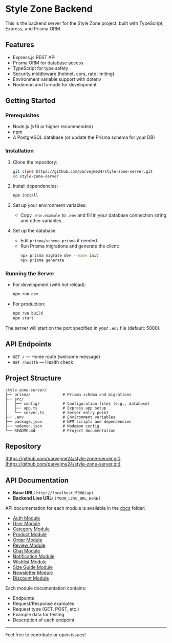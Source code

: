 # Style Zone Backend

This is the backend server for the Style Zone project, built with TypeScript, Express, and Prisma ORM.

## Features
- Express.js REST API
- Prisma ORM for database access
- TypeScript for type safety
- Security middleware (helmet, cors, rate limiting)
- Environment variable support with dotenv
- Nodemon and ts-node for development

## Getting Started

### Prerequisites
- Node.js (v16 or higher recommended)
- npm
- A PostgreSQL database (or update the Prisma schema for your DB)

### Installation
1. Clone the repository:
   ```bash
   git clone https://github.com/parvejme24/style-zone-server.git
   cd style-zone-server
   ```
2. Install dependencies:
   ```bash
   npm install
   ```
3. Set up your environment variables:
   - Copy `.env.example` to `.env` and fill in your database connection string and other variables.

4. Set up the database:
   - Edit `prisma/schema.prisma` if needed.
   - Run Prisma migrations and generate the client:
     ```bash
     npx prisma migrate dev --name init
     npx prisma generate
     ```

### Running the Server
- For development (with hot reload):
  ```bash
  npm run dev
  ```
- For production:
  ```bash
  npm run build
  npm start
  ```

The server will start on the port specified in your `.env` file (default: 5000).

## API Endpoints
- `GET /` — Home route (welcome message)
- `GET /health` — Health check

## Project Structure
```
style-zone-server/
├── prisma/              # Prisma schema and migrations
├── src/
│   ├── config/          # Configuration files (e.g., database)
│   ├── app.ts           # Express app setup
│   └── server.ts        # Server entry point
├── .env                 # Environment variables
├── package.json         # NPM scripts and dependencies
├── nodemon.json         # Nodemon config
└── README.md            # Project documentation
```

## Repository
[https://github.com/parvejme24/style-zone-server.git](https://github.com/parvejme24/style-zone-server.git)

## API Documentation

- **Base URL:** `http://localhost:5000/api`
- **Backend Live URL:** `[YOUR_LIVE_URL_HERE]`

API documentation for each module is available in the [docs](docs/) folder:

- [Auth Module](docs/auth.md)
- [User Module](docs/user.md)
- [Category Module](docs/category.md)
- [Product Module](docs/product.md)
- [Order Module](docs/order.md)
- [Review Module](docs/review.md)
- [Chat Module](docs/chat.md)
- [Notification Module](docs/notification.md)
- [Wishlist Module](docs/wishlist.md)
- [Size Guide Module](docs/sizeGuide.md)
- [Newsletter Module](docs/newsletter.md)
- [Discount Module](docs/discount.md)

Each module documentation contains:
- Endpoints
- Request/Response examples
- Request type (GET, POST, etc.)
- Example data for testing
- Description of each endpoint

---

Feel free to contribute or open issues! 